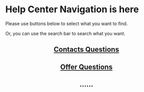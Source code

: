 # Help Center Navigation is here

Please use buttons below to select what you want to find.

Or, you can use the search bar to search what you want.


## <center>[Contacts Questions](./contacts)</center>

## <center>[Offer Questions](./admissions)</center>

## <center>......</center>